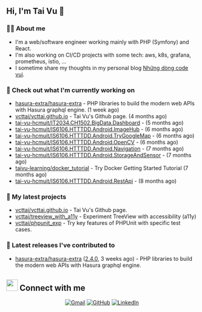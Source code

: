 ## Hi, I'm Tai Vu 👋

### :sassy_man:  About me
- I'm a web/software engineer working mainly with PHP (Symfony) and React.
- I'm also working on CI/CD projects with some tech: aws, k8s, grafana, prometheus, istio, ...
- I sometime share my thoughts in my personal blog [Những dòng code vui](https://nhungdongcodevui.com/).

### 👷 Check out what I'm currently working on

- [hasura-extra/hasura-extra](https://github.com/hasura-extra/hasura-extra) - PHP libraries to build the modern web APIs with Hasura graphql engine. (1 week ago)
- [vcttai/vcttai.github.io](https://github.com/vcttai/vcttai.github.io) - Tai Vu&#39;s Github page. (4 months ago)
- [tai-vu-hcmuit/IT2034.CH1502.BigData.Dashboard](https://github.com/tai-vu-hcmuit/IT2034.CH1502.BigData.Dashboard) -  (5 months ago)
- [tai-vu-hcmuit/IS6106.HTTTDD.Android.ImageHub](https://github.com/tai-vu-hcmuit/IS6106.HTTTDD.Android.ImageHub) -  (6 months ago)
- [tai-vu-hcmuit/IS6106.HTTTDD.Android.TryGoogleMap](https://github.com/tai-vu-hcmuit/IS6106.HTTTDD.Android.TryGoogleMap) -  (6 months ago)
- [tai-vu-hcmuit/IS6106.HTTTDD.Android.OpenCV](https://github.com/tai-vu-hcmuit/IS6106.HTTTDD.Android.OpenCV) -  (6 months ago)
- [tai-vu-hcmuit/IS6106.HTTTDD.Android.Navigation](https://github.com/tai-vu-hcmuit/IS6106.HTTTDD.Android.Navigation) -  (7 months ago)
- [tai-vu-hcmuit/IS6106.HTTTDD.Android.StorageAndSensor](https://github.com/tai-vu-hcmuit/IS6106.HTTTDD.Android.StorageAndSensor) -  (7 months ago)
- [taivu-learning/docker_tutorial](https://github.com/taivu-learning/docker_tutorial) - Try Docker Getting Started Tutorial (7 months ago)
- [tai-vu-hcmuit/IS6106.HTTTDD.Android.RestApi](https://github.com/tai-vu-hcmuit/IS6106.HTTTDD.Android.RestApi) -  (8 months ago)

### 🌱 My latest projects

- [vcttai/vcttai.github.io](https://github.com/vcttai/vcttai.github.io) - Tai Vu&#39;s Github page.
- [vcttai/treeview_with_a11y](https://github.com/vcttai/treeview_with_a11y) - Experiment TreeView with accessibility (a11y)
- [vcttai/phpunit_exp](https://github.com/vcttai/phpunit_exp) - Try key features of PHPUnit with specific test cases.

### 🔭 Latest releases I've contributed to

- [hasura-extra/hasura-extra](https://github.com/hasura-extra/hasura-extra) ([2.4.0](https://github.com/hasura-extra/hasura-extra/releases/tag/2.4.0), 3 weeks ago) - PHP libraries to build the modern web APIs with Hasura graphql engine.

## <img src="https://media.giphy.com/media/iY8CRBdQXODJSCERIr/giphy.gif" width="30px"> Connect with me
<p align="center">
    <a href="mailto:vcttai@gmail.com"><img img src="https://img.shields.io/badge/gmail-%23EA4335.svg?style=plastic&logo=gmail&logoColor=white" alt="Gmail"/></a>
    <a href="https://github.com/vcttai"><img src="https://img.shields.io/badge/github-%23181717.svg?style=plastic&logo=github&logoColor=white" alt="GitHub"/></a>
    <a href="https://www.linkedin.com/in/tan-tai-vu/"><img src="https://img.shields.io/badge/linkedin-%230A66C2.svg?style=plastic&logo=linkedin&logoColor=white" alt="LinkedIn"/></a>
</p>